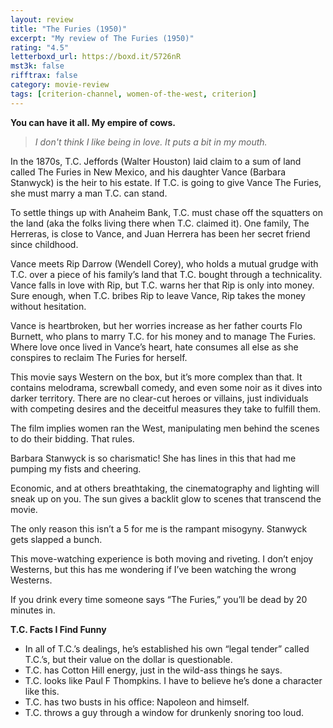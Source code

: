 ```yaml
---
layout: review
title: "The Furies (1950)"
excerpt: "My review of The Furies (1950)"
rating: "4.5"
letterboxd_url: https://boxd.it/5726nR
mst3k: false
rifftrax: false
category: movie-review
tags: [criterion-channel, women-of-the-west, criterion]
---
```


<b>You can have it all. My empire of cows.</b>

<blockquote><i>I don't think I like being in love. It puts a bit in my mouth.</i></blockquote>

In the 1870s, T.C. Jeffords (Walter Houston) laid claim to a sum of land called The Furies in New Mexico, and his daughter Vance (Barbara Stanwyck) is the heir to his estate. If T.C. is going to give Vance The Furies, she must marry a man T.C. can stand.

To settle things up with Anaheim Bank, T.C. must chase off the squatters on the land (aka the folks living there when T.C. claimed it). One family, The Herreras, is close to Vance, and Juan Herrera has been her secret friend since childhood.

Vance meets Rip Darrow (Wendell Corey), who holds a mutual grudge with T.C. over a piece of his family’s land that T.C. bought through a technicality. Vance falls in love with Rip, but T.C. warns her that Rip is only into money. Sure enough, when T.C. bribes Rip to leave Vance, Rip takes the money without hesitation.

Vance is heartbroken, but her worries increase as her father courts Flo Burnett, who plans to marry T.C. for his money and to manage The Furies. Where love once lived in Vance’s heart, hate consumes all else as she conspires to reclaim The Furies for herself.

This movie says Western on the box, but it’s more complex than that. It contains melodrama, screwball comedy, and even some noir as it dives into darker territory. There are no clear-cut heroes or villains, just individuals with competing desires and the deceitful measures they take to fulfill them.

The film implies women ran the West, manipulating men behind the scenes to do their bidding. That rules.

Barbara Stanwyck is so charismatic! She has lines in this that had me pumping my fists and cheering.

Economic, and at others breathtaking, the cinematography and lighting will sneak up on you. The sun gives a backlit glow to scenes that transcend the movie.

The only reason this isn’t a 5 for me is the rampant misogyny. Stanwyck gets slapped a bunch.

This move-watching experience is both moving and riveting. I don’t enjoy Westerns, but this has me wondering if I’ve been watching the wrong Westerns.

If you drink every time someone says “The Furies,” you’ll be dead by 20 minutes in.

<b>T.C. Facts I Find Funny</b>

- In all of T.C.’s dealings, he’s established his own “legal tender” called T.C.’s, but their value on the dollar is questionable.
- T.C. has Cotton Hill energy, just in the wild-ass things he says.
- T.C. looks like Paul F Thompkins. I have to believe he’s done a character like this.
- T.C. has two busts in his office: Napoleon and himself.
- T.C. throws a guy through a window for drunkenly snoring too loud.
